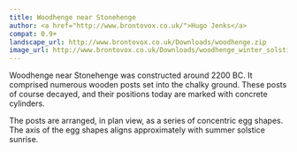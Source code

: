 ```yaml
---
title: Woodhenge near Stonehenge
author: <a href="http://www.brontovox.co.uk/">Hugo Jenks</a>
compat: 0.9+
landscape_url: http://www.brontovox.co.uk/Downloads/woodhenge.zip
image_url: http://www.brontovox.co.uk/Downloads/woodhenge_winter_solstice_sunset_ts.png
---
```

Woodhenge near Stonehenge was constructed around 2200 BC. It comprised numerous wooden posts set into the chalky ground. These posts of course decayed, and their positions today are marked with concrete cylinders. 

The posts are arranged, in plan view, as a series of concentric egg shapes. The axis of the egg shapes aligns approximately with summer solstice sunrise.